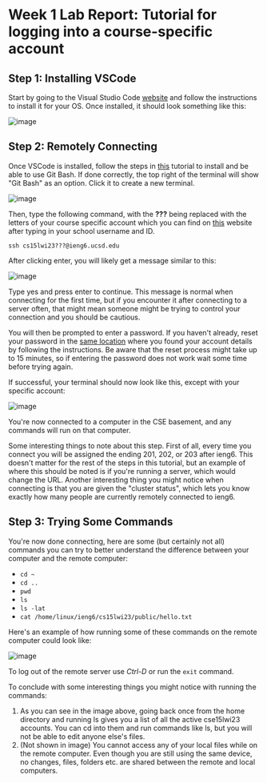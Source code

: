 # Week 1 Lab Report: Tutorial for logging into a course-specific account

## Step 1: Installing VSCode

Start by going to the Visual Studio Code [website](code.visualstudio.com) and follow the instructions to install it for your OS. Once installed, it should look something like this:

![image](https://user-images.githubusercontent.com/122496496/211945088-76f1c83f-0545-47ba-991d-9040b01063f4.png)

## Step 2: Remotely Connecting

Once VSCode is installed, follow the steps in [this](https://stackoverflow.com/a/50527994) tutorial to install and be able to use Git Bash. If done correctly, the top right of the terminal will show "Git Bash" as an option. Click it to create a new terminal.

![image](https://user-images.githubusercontent.com/122496496/211945783-6af0eff5-aa30-404e-9de7-240aa3a689f1.png)

Then, type the following command, with the **???** being replaced with the letters of your course specific account which you can find on [this](https://sdacs.ucsd.edu/~icc/index.php) website after typing in your school username and ID.

`ssh cs15lwi23???@ieng6.ucsd.edu`

After clicking enter, you will likely get a message similar to this:

![image](https://user-images.githubusercontent.com/122496496/211946572-233749c3-c923-46a2-bf0f-adae0236aed1.png)

Type yes and press enter to continue. This message is normal when connecting for the first time, but if you encounter it after connecting to a server often, that might mean someone might be trying to control your connection and you should be cautious.

You will then be prompted to enter a password. If you haven't already, reset your password in the [same location](https://sdacs.ucsd.edu/~icc/index.php) where you found your account details by following the instructions. Be aware that the reset process might take up to 15 minutes, so if entering the password does not work wait some time before trying again.

If successful, your terminal should now look like this, except with your specific account:

![image](https://user-images.githubusercontent.com/122496496/211947123-6c580b04-a1e5-4e23-b0ac-5c264edee48b.png)

You're now connected to a computer in the CSE basement, and any commands will run on that computer.

Some interesting things to note about this step. First of all, every time you connect you will be assigned the ending 201, 202, or 203 after ieng6. This doesn't matter for the rest of the steps in this tutorial, but an example of where this should be noted is if you're running a server, which would change the URL. Another interesting thing you might notice when connecting is that you are given the "cluster status", which lets you know exactly how many people are currently remotely connected to ieng6.

## Step 3: Trying Some Commands

You're now done connecting, here are some (but certainly not all) commands you can try to better understand the difference between your computer and the remote computer: 

* `cd ~`
* `cd ..`
* `pwd`
* `ls`
* `ls -lat`
* `cat /home/linux/ieng6/cs15lwi23/public/hello.txt`

Here's an example of how running some of these commands on the remote computer could look like:

![image](https://user-images.githubusercontent.com/122496496/211948145-538f62a8-47a7-485c-98e6-fb57e10f9592.png)

To log out of the remote server use _Ctrl-D_ or run the `exit` command. 

To conclude with some interesting things you might notice with running the commands: 
1. As you can see in the image above, going back once from the home directory and running ls gives you a list of all the active cse15lwi23 accounts. You can cd into them and run commands like ls, but you will not be able to edit anyone else's files.
2. (Not shown in image) You cannot access any of your local files while on the remote computer. Even though you are still using the same device, no changes, files, folders etc. are shared between the remote and local computers.
